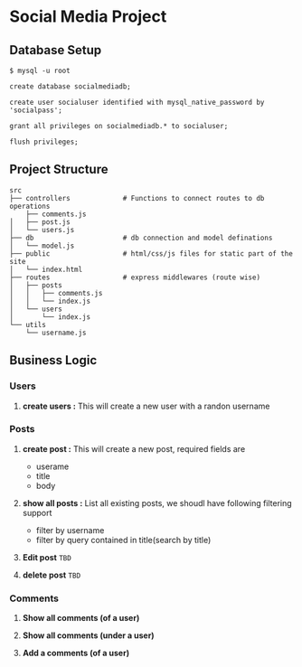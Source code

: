 # Social Media Project

## Database Setup

```shell
$ mysql -u root
```

```mysql
create database socialmediadb;

create user socialuser identified with mysql_native_password by 'socialpass';

grant all privileges on socialmediadb.* to socialuser;

flush privileges;
```

## Project Structure

```shell
src
├── controllers             # Functions to connect routes to db operations
    ├── comments.js
│   ├── post.js
│   └── users.js
├── db                      # db connection and model definations
│   └── model.js
├── public                  # html/css/js files for static part of the site
│   └── index.html
├── routes                  # express middlewares (route wise)
│   ├── posts
│   │   ├── comments.js
│   │   └── index.js
│   └── users
│       └── index.js
└── utils
    └── username.js
```

## Business Logic

### Users

1. **create users :**
   This will create a new user with a randon username

### Posts

1. **create post :**
   This will create a new post, required fields are

   - userame
   - title
   - body

2. **show all posts :**
   List all existing posts, we shoudl have following filtering support

   - filter by username
   - filter by query contained in title(search by title)

3. **Edit post** `TBD`

4. **delete post** `TBD`

### Comments

1. **Show all comments (of a user)**

2. **Show all comments (under a user)**

3. **Add a comments (of a user)**
